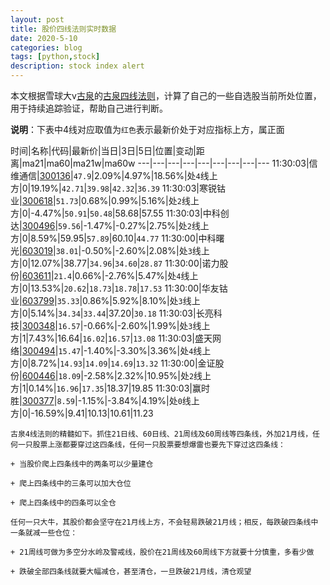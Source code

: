 ```yaml
---
layout: post
title: 股价四线法则实时数据
date: 2020-5-10
categories: blog
tags: [python,stock]
description: stock index alert
---
```



本文根据雪球大v[古泉](https://xueqiu.com/u/7148646888)的[古泉四线法则](https://xueqiu.com/7148646888/130498192)，计算了自己的一些自选股当前所处位置，用于持续追踪验证，帮助自己进行判断。

**说明**：下表中4线对应取值为`红色`表示最新价处于对应指标上方，属正面

时间|名称|代码|最新价|当日|3日|5日|位置|变动|距离|ma21|ma60|ma21w|ma60w
---|---|---|---|---|---|---|---|---
11:30:03|信维通信|[300136](https://xueqiu.com/S/SZ300136)|`47.9`|2.09%|4.97%|18.56%|处`4`线上方|0|19.19%|`42.71`|`39.98`|`42.32`|`36.39`
11:30:03|寒锐钴业|[300618](https://xueqiu.com/S/SZ300618)|`51.73`|0.68%|0.99%|5.16%|处`2`线上方|0|-4.47%|`50.91`|`50.48`|58.68|57.55
11:30:03|中科创达|[300496](https://xueqiu.com/S/SZ300496)|`59.56`|-1.47%|-0.27%|2.75%|处`2`线上方|0|8.59%|59.95|`57.89`|60.10|`44.77`
11:30:00|中科曙光|[603019](https://xueqiu.com/S/SH603019)|`38.01`|-0.50%|-2.60%|2.08%|处`3`线上方|0|12.07%|38.77|`34.96`|`34.60`|`28.87`
11:30:00|诺力股份|[603611](https://xueqiu.com/S/SH603611)|`21.4`|0.66%|-2.76%|5.47%|处`4`线上方|0|13.53%|`20.62`|`18.73`|`18.78`|`17.53`
11:30:00|华友钴业|[603799](https://xueqiu.com/S/SH603799)|`35.33`|0.86%|5.92%|8.10%|处`3`线上方|0|5.14%|`34.34`|`33.44`|37.20|`30.18`
11:30:03|长亮科技|[300348](https://xueqiu.com/S/SZ300348)|`16.57`|-0.66%|-2.60%|1.99%|处`3`线上方|1|7.43%|16.64|`16.02`|`16.57`|`13.08`
11:30:03|盛天网络|[300494](https://xueqiu.com/S/SZ300494)|`15.47`|-1.40%|-3.30%|3.36%|处`4`线上方|0|8.72%|`14.93`|`14.09`|`14.69`|`13.32`
11:30:00|金证股份|[600446](https://xueqiu.com/S/SH600446)|`18.09`|-2.58%|2.32%|10.95%|处`2`线上方|1|0.14%|`16.96`|`17.35`|18.37|19.85
11:30:03|赢时胜|[300377](https://xueqiu.com/S/SZ300377)|`8.59`|-1.15%|-3.84%|4.19%|处`0`线上方|0|-16.59%|9.41|10.13|10.61|11.23

```
古泉4线法则的精髓如下。抓住21日线、60日线、21周线及60周线等四条线，外加21月线，任何一只股票上涨都要穿过这四条线，任何一只股票要想爆雷也要先下穿过这四条线：

+ 当股价爬上四条线中的两条可以少量建仓

+ 爬上四条线中的三条可以加大仓位

+ 爬上四条线中的四条可以全仓

任何一只大牛，其股价都会坚守在21月线上方，不会轻易跌破21月线；相反，每跌破四条线中一条就减一些仓位：

+ 21周线可做为多空分水岭及警戒线，股价在21周线及60周线下方就要十分慎重，多看少做

+ 跌破全部四条线就要大幅减仓，甚至清仓，一旦跌破21月线，清仓观望
```